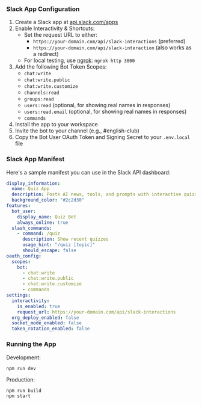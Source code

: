 ### Slack App Configuration
1. Create a Slack app at [api.slack.com/apps](https://api.slack.com/apps)
2. Enable Interactivity & Shortcuts:
   - Set the request URL to either:
     - `https://your-domain.com/api/slack-interactions` (preferred)
     - `https://your-domain.com/api/slack-interaction` (also works as a redirect)
   - For local testing, use [ngrok](https://ngrok.com): `ngrok http 3000`
3. Add the following Bot Token Scopes:
   - `chat:write`
   - `chat:write.public`
   - `chat:write.customize`
   - `channels:read`
   - `groups:read`
   - `users:read` (optional, for showing real names in responses)
   - `users:read.email` (optional, for showing real names in responses)
   - `commands`
4. Install the app to your workspace
5. Invite the bot to your channel (e.g., #english-club)
6. Copy the Bot User OAuth Token and Signing Secret to your `.env.local` file


### Slack App Manifest

Here's a sample manifest you can use in the Slack API dashboard:

```yaml
display_information:
  name: Quiz App
  description: Posts AI news, tools, and prompts with interactive quizzes
  background_color: "#2c2d30"
features:
  bot_user:
    display_name: Quiz Bot
    always_online: true
  slash_commands:
    - command: /quiz
      description: Show recent quizzes
      usage_hint: "/quiz [topic]"
      should_escape: false
oauth_config:
  scopes:
    bot:
      - chat:write
      - chat:write.public
      - chat:write.customize
      - commands
settings:
  interactivity:
    is_enabled: true
    request_url: https://your-domain.com/api/slack-interactions
  org_deploy_enabled: false
  socket_mode_enabled: false
  token_rotation_enabled: false
```

### Running the App
Development:
```
npm run dev
```

Production:
```
npm run build
npm start
```

